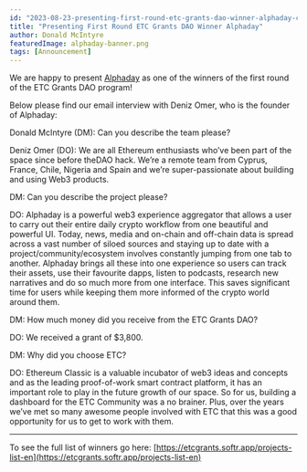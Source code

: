 ```yaml
---
id: "2023-08-23-presenting-first-round-etc-grants-dao-winner-alphaday-cn"
title: "Presenting First Round ETC Grants DAO Winner Alphaday"
author: Donald McIntyre
featuredImage: alphaday-banner.png
tags: [Announcement]
---
```


We are happy to present [Alphaday](https://etcgrants.softr.app/project-details-en?recordId=recFXsxD1gSPBC6ab) as one of the winners of the first round of the ETC Grants DAO program!

Below please find our email interview with Deniz Omer, who is the founder of Alphaday:

Donald McIntyre (DM): Can you describe the team please?  
  
Deniz Omer (DO): We are all Ethereum enthusiasts who’ve been part of the space since before theDAO hack. We’re a remote team from Cyprus, France, Chile, Nigeria and Spain and we’re super-passionate about building and using Web3 products.
  
DM: Can you describe the project please?  
  
DO: Alphaday is a powerful web3 experience aggregator that allows a user to carry out their entire daily crypto workflow from one beautiful and powerful UI. Today, news, media and on-chain and off-chain data is spread across a vast number of siloed sources and staying up to date with a project/community/ecosystem involves constantly jumping from one tab to another. Alphaday brings all these into one experience so users can track their assets, use their favourite dapps, listen to podcasts, research new narratives and do so much more from one interface. This saves significant time for users while keeping them more informed of the crypto world around them.  
  
DM: How much money did you receive from the ETC Grants DAO?  

DO: We received a grant of $3,800.  
  
DM: Why did you choose ETC?  
  
DO: Ethereum Classic is a valuable incubator of web3 ideas and concepts and as the leading proof-of-work smart contract platform, it has an important role to play in the future growth of our space. So for us, building a dashboard for the ETC Community was a no brainer. Plus, over the years we’ve met so many awesome people involved with ETC that this was a good opportunity for us to get to work with them.

---

To see the full list of winners go here: [https://etcgrants.softr.app/projects-list-en](https://etcgrants.softr.app/projects-list-en)
